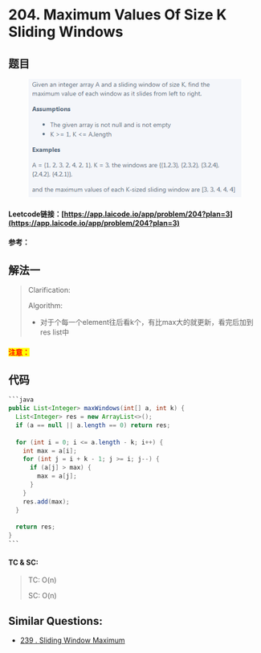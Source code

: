 # 204. Maximum Values Of Size K Sliding Windows

## 题目

<figure><img src="../../.gitbook/assets/image (8) (3).png" alt=""><figcaption></figcaption></figure>

#### Leetcode链接：[https://app.laicode.io/app/problem/204?plan=3](https://app.laicode.io/app/problem/204?plan=3)

#### 参考：

## 解法一

> Clarification:&#x20;
>
> Algorithm:&#x20;
>
> * 对于个每一个element往后看k个，有比max大的就更新，看完后加到res list中

#### <mark style="color:red;">注意：</mark>

## 代码

````java
```java
public List<Integer> maxWindows(int[] a, int k) {
  List<Integer> res = new ArrayList<>();
  if (a == null || a.length == 0) return res;

  for (int i = 0; i <= a.length - k; i++) {
    int max = a[i];
    for (int j = i + k - 1; j >= i; j--) {
      if (a[j] > max) {
        max = a[j];
      }
    }
    res.add(max);
  }

  return res;
}
```
````

#### TC & SC:&#x20;

> TC: O(n)
>
> SC: O(n)

## **Similar Questions:**&#x20;

* [239 . Sliding Window Maximum](../../leetcode/200-300-15/239-.-sliding-window-maximum.md)
